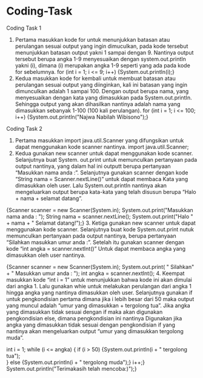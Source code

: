 # Coding-Task
Coding Task 1
1. Pertama masukkan kode for untuk menunjukkan batasan atau perulangan  sesuai output yang ingin dimuculkan, pada kode tersebut menunjukkan batasan output yakni 1 sampai dengan  9. Nantinya output tersebut berupa angka 1-9 menyesuaikan dengan system.out.printIn yakni (i), dimana (i) merupakan angka 1-9 seperti yang ada pada kode for sebelumnya.
for (int i = 1; i <= 9; i++) {System.out.println(i);}
2. Kedua masukkan kode for kembali untuk membuat batasan atau perulangan sesuai output yang diinginkan, kali ini batasan yang ingin dimunculkan adalah 1 sampai 100. Dengan output berupa nama, yang menyesuaikan dengan kata yang dimasukkan pada System.out.printIn. Sehingga output yang akan dihasilkan nantinya adalah nama yang dimasukkan sebanyak 1-100 (100 kali perulangan). 
for (int i = 1; i <= 100; i++) {System.out.println("Najwa Nabilah Wibisono");}

Coding Task 2
1. Pertama masukkan import java.util.Scanner yang difungsikan untuk dapat menggunakan kode scanner nantinya.
   import java.util.Scanner;
3. Kedua gunakan new scanner untuk dapat menggunakan kode scanner. Selanjutnya buat System. out.print untuk memunculkan pertanyaan  pada output nantinya, yang dalam hal ini outputt berupa pertanyaan “Masukkan nama anda :”. Selanjutnya gunakan scanner dengan kode “String nama = Scanner.nextLine()” untuk dapat membaca Kata yang dimasukkan oleh user. Lalu System.out.printIn nantinya akan mengeluarkan output berupa kata-kata yang telah disusun berupa “Halo + nama + selamat datang”. 

{Scanner scanner = new Scanner(System.in);
   System.out.print("Masukkan nama anda : ");
   String nama = scanner.nextLine();
   System.out.print("Halo " + nama + " Selamat datang!");} 
3. Ketiga gunakan new scanner untuk dapat menggunakan kode scanner. Selanjutnya buat kode System.out.print nutuk memunculkan pertanyaan pada output nantinya, berupa pertanyaan “Silahkan masukkan umur anda :”.  Setelah itu gunakan scanner dengan kode “int angka = scanner.nextInt()” Untuk dapat membaca angka yang dimasukkan oleh user nantinya. 

{Scanner scanner = new Scanner(System.in);
   System.out.print(
           " Silahkan" +
           " Masukkan umur anda : ");
   int angka = scanner.nextInt();
4. Keempat masukkan kode “int i = 1” untuk menunjukkan bahwa kode ini akan dimulai dari angka 1. Lalu gunakan whie untuk melakukan perulangan dari angka 1 hingga angka yang nantinya dimasukkan oleh user. Selanjutnya gunakan if untuk pengkondisian pertama dimana jika i lebih besar dari 50 maka output yang muncul adalah “umur yang dimasukkan + tergolong tua”. Jika angka yang dimasukkan tidak sesuai dengan if maka akan digunakan pengkondisian else, dimana pengkondisian ini nantinya Digunakan jika angka yang dimasukkan tidak sesuai dengan pengkondisian if yang nantinya akan mengeluarkan output “umur yang dimasukkan tergolong muda”.

int i = 1;
   while (i <= angka) {
       if (i > 50) {System.out.println(i + " tergolong tua");\
       } else {System.out.println(i + " tergolong muda");}
       i++;}
   System.out.println("Terimakasih telah mencoba:)");}


